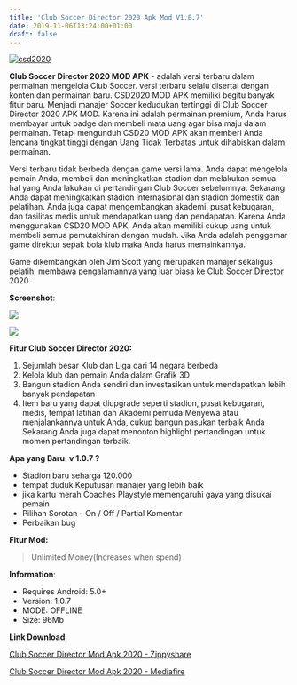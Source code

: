 ```yaml
---
title: 'Club Soccer Director 2020 Apk Mod V1.0.7'
date: 2019-11-06T13:24:00+01:00
draft: false
---
```


[![csd2020](https://1.bp.blogspot.com/-NvShjp0OWtM/XcK6hPC9t0I/AAAAAAAAAoo/BtavNn7alQ8FGRkwr4pkwXFuwCUsPRG7wCLcBGAsYHQ/s320/csd20-mod-apk-picsay.jpg "csd2020")](https://1.bp.blogspot.com/-NvShjp0OWtM/XcK6hPC9t0I/AAAAAAAAAoo/BtavNn7alQ8FGRkwr4pkwXFuwCUsPRG7wCLcBGAsYHQ/s1600/csd20-mod-apk-picsay.jpg)

**Club Soccer Director 2020 MOD APK** - adalah versi terbaru dalam permainan mengelola Club Soccer. versi terbaru selalu disertai dengan konten dan permainan baru. CSD2020 MOD APK memiliki begitu banyak fitur baru. Menjadi manajer Soccer kedudukan tertinggi di Club Soccer Director 2020 APK MOD. Karena ini adalah permainan premium, Anda harus membayar untuk badge dan membeli mata uang agar bisa maju dalam permainan. Tetapi mengunduh CSD20 MOD APK akan memberi Anda lencana tingkat tinggi dengan Uang Tidak Terbatas untuk dihabiskan dalam permainan.  
  
Versi terbaru tidak berbeda dengan game versi lama. Anda dapat mengelola pemain Anda, membeli dan meningkatkan stadion dan melakukan semua hal yang Anda lakukan di pertandingan Club Soccer sebelumnya. Sekarang Anda dapat meningkatkan stadion internasional dan stadion domestik dan pelatihan. Anda juga dapat mengembangkan akademi, pusat kebugaran, dan fasilitas medis untuk mendapatkan uang dan pendapatan. Karena Anda menggunakan CSD20 MOD APK, Anda akan memiliki cukup uang untuk membeli semua pemutakhiran dengan mudah. Jika Anda adalah penggemar game direktur sepak bola klub maka Anda harus memainkannya.  
  
Game dikembangkan oleh Jim Scott yang merupakan manajer sekaligus pelatih, membawa pengalamannya yang luar biasa ke Club Soccer Director 2020.  
  
**Screenshot**:  
  

[![](https://1.bp.blogspot.com/-44fx0A68vZ8/XcK68YbgnNI/AAAAAAAAAow/tcAwGQYc0GccGYqY54scxZmrbIQHYVIFQCLcBGAsYHQ/s320/club-soccer-director-mod-apk-1.jpg)](https://1.bp.blogspot.com/-44fx0A68vZ8/XcK68YbgnNI/AAAAAAAAAow/tcAwGQYc0GccGYqY54scxZmrbIQHYVIFQCLcBGAsYHQ/s1600/club-soccer-director-mod-apk-1.jpg)

  

[![](https://1.bp.blogspot.com/-oGece-2St_o/XcK6_DNVLpI/AAAAAAAAAo0/1Zr7s-bufAoU8L2IQhQVJleIibtVlhgPACLcBGAsYHQ/s320/club-soccer-director-2020-apk-mod-1.jpg)](https://1.bp.blogspot.com/-oGece-2St_o/XcK6_DNVLpI/AAAAAAAAAo0/1Zr7s-bufAoU8L2IQhQVJleIibtVlhgPACLcBGAsYHQ/s1600/club-soccer-director-2020-apk-mod-1.jpg)

  
  
**Fitur Club Soccer Director 2020:**  
  

1.  Sejumlah besar Klub dan Liga dari 14 negara berbeda
2.  Kelola klub dan pemain Anda dalam Grafik 3D
3.  Bangun stadion Anda sendiri dan investasikan untuk mendapatkan lebih banyak pendapatan
4.  Item baru yang dapat diupgrade seperti stadion, pusat kebugaran, medis, tempat latihan dan Akademi pemuda Menyewa atau menjalankannya untuk Anda, cukup bangun pasukan terbaik Anda Sekarang Anda juga dapat menonton highlight pertandingan untuk momen pertandingan terbaik.

  
**Apa yang Baru: v 1.0.7 ?**  
  

*   Stadion baru seharga 120.000
*   tempat duduk Keputusan manajer yang lebih baik
*   jika kartu merah Coaches Playstyle memengaruhi gaya yang disukai pemain
*   Pilihan Sorotan - On / Off / Partial Komentar
*   Perbaikan bug

  
**Fitur Mod:**  

> Unlimited Money(Increases when spend)

**Information**:  
  

*   Requires Android: 5.0+
*   Version: 1.0.7
*   MODE: OFFLINE
*   Size: 96Mb

**Link Download**:

  

[Club Soccer Director Mod Apk 2020 - Zippyshare](https://safeku.com/SY9ew)

  

[Club Soccer Director Mod Apk 2020 - Mediafire](https://safeku.com/dpNX7)